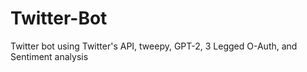 # Twitter-Bot
Twitter bot using Twitter's API, tweepy, GPT-2, 3 Legged O-Auth, and Sentiment analysis
